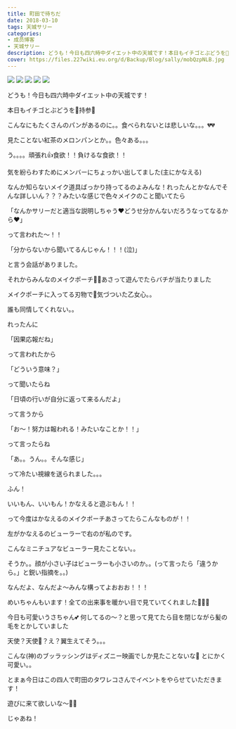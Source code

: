```yaml
---
title: 町田で待ちだ
date: 2018-03-10
tags: 天城サリー
categories: 
- 成员博客
- 天城サリー
description: どうも！今日も四六時中ダイエット中の天城です！本日もイチゴとぶどうを🍇持参🍇こんなにもたくさんのパンがあるのに。。食べられないとは悲しいな。。。💔💔見たことない紅茶のメロンパンとか。。色々ある。。...
cover: https://files.227wiki.eu.org/d/Backup/Blog/sally/mobQzpNLB.jpg 
---
```

![](https://files.227wiki.eu.org/d/Backup/Blog/sally/mobQzpNLB.jpg)
![](https://files.227wiki.eu.org/d/Backup/Blog/sally/mobdLHa3n.jpg)
![](https://files.227wiki.eu.org/d/Backup/Blog/sally/mobK8FPza.jpg)
![](https://files.227wiki.eu.org/d/Backup/Blog/sally/mobHJkHjX.jpg)
![](https://files.227wiki.eu.org/d/Backup/Blog/sally/mobUH47hK.jpg)


どうも！今日も四六時中ダイエット中の天城です！


本日もイチゴとぶどうを🍇持参🍇


こんなにもたくさんのパンがあるのに。。食べられないとは悲しいな。。。💔💔


見たことない紅茶のメロンパンとか。。色々ある。。。


う。。。。頑張れ👍食欲！！負けるな食欲！！


気を紛らわすためにメンバーにちょっかい出してました(主にかなえる)


なんか知らないメイク道具ばっかり持ってるのよみんな！れったんとかなんでそんな詳しいん？？？みたいな感じで色々メイクのこと聞いてたら


「なんかサリーだと適当な説明しちゃう❤️どうせ分かんないだろうなってなるから❤️」


って言われた〜！！


「分からないから聞いてるんじゃん！！！(泣)」


と言う会話がありました。


それからみんなのメイクポーチ👝💄あさって遊んでたらバチが当たりました


メイクポーチに入ってる刃物で🔪気づついた乙女心。。

誰も同情してくれない。。


れったんに


「因果応報だね」


って言われたから


「どういう意味？」


って聞いたらね


「日頃の行いが自分に返って来るんだよ」


って言うから


「お〜！努力は報われる！みたいなことか！！」


って言ったらね


「あ。。うん。。そんな感じ」


って冷たい視線を送られました。。。


ふん！


いいもん、いいもん！かなえると遊ぶもん！！


って今度はかなえるのメイクポーチあさってたらこんなものが！！



左がかなえるのビューラーで右のが私のです。


こんなミニチュアなビューラー見たことない。。


そうか。。顔が小さい子はビューラーも小さいのか。。(って言ったら「違うから。」と鋭い指摘を。。)


なんだよ、なんだよ〜みんな構ってよおおお！！！


めいちゃんもいます！全ての出来事を暖かい目で見ていてくれました🐇🐇🐇


今日も可愛いうさちゃん💕 何してるの〜？と思って見てたら目を閉じながら髪の毛をとかしていました



天使？天使👼？え？翼生えてそう。。。


こんな(神)のブッラッシングはディズニー映画でしか見たことないな🐁 とにかく可愛い。。


とまぁ今日はこの四人で町田のタワレコさんでイベントをやらせていただきます！


遊びに来て欲しいな〜🐲🍄


じゃあね！







